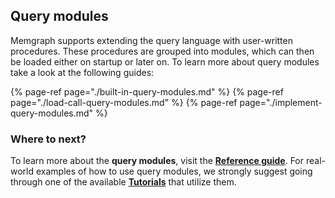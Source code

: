## Query modules

Memgraph supports extending the query language with user-written procedures. 
These procedures are grouped into modules, which can then be loaded either on startup or later on. 
To learn more about query modules take a look at the following guides:

{% page-ref page="./built-in-query-modules.md" %}
{% page-ref page="./load-call-query-modules.md" %}
{% page-ref page="./implement-query-modules.md" %}

### Where to next?

To learn more about the **query modules**, visit the **[Reference guide](../../reference_guide/reference-guide.md)**.
For real-world examples of how to use query modules, we strongly suggest going through one of the available **[Tutorials](tutorials/tutorials.md)** that utilize them.